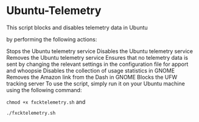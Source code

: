 # Ubuntu-Telemetry
This script blocks and disables telemetry data in Ubuntu 

by performing the following actions:

Stops the Ubuntu telemetry service
Disables the Ubuntu telemetry service
Removes the Ubuntu telemetry service
Ensures that no telemetry data is sent by changing the relevant settings in the configuration file for apport and whoopsie
Disables the collection of usage statistics in GNOME
Removes the Amazon link from the Dash in GNOME
Blocks the UFW tracking server
To use the script, simply run it on your Ubuntu machine using the following command:

``` chmod +x fxcktelemetry.sh ```
and 

``` ./fxcktelemetry.sh ```
